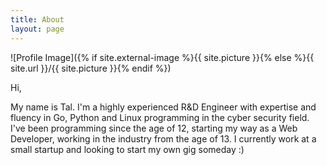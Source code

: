 ```yaml
---
title: About
layout: page
---
```

![Profile Image]({% if site.external-image %}{{ site.picture }}{% else %}{{ site.url }}/{{ site.picture }}{% endif %})

<p>Hi,</p>

<p>My name is Tal. I'm a highly experienced R&D Engineer with expertise and fluency in Go, Python and Linux programming in the cyber security field. I've been programming since the age of 12, starting my way as a Web Developer, working in the industry from the age of 13. I currently work at a small startup and looking to start my own gig someday :)</p>
